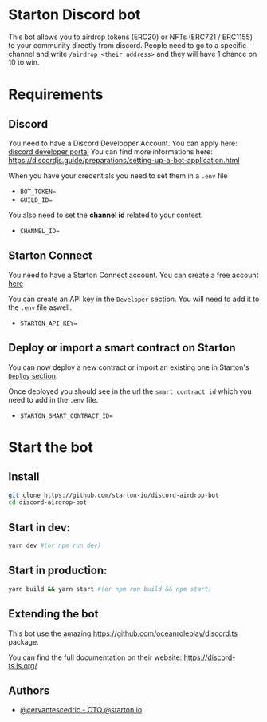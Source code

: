 
# Starton Discord bot

This bot allows you to airdrop tokens (ERC20) or NFTs (ERC721 / ERC1155) to your community directly from discord.
People need to go to a specific channel and write `/airdrop <their address>` and they will have 1 chance on 10 to win.

# Requirements
## Discord
You need to have a Discord Developper Account.
You can apply here: [discord developer portal](https://discord.com/developers/)
You can find more informations here: https://discordjs.guide/preparations/setting-up-a-bot-application.html

When you have your credentials you need to set them in a `.env` file

- `BOT_TOKEN=`
- `GUILD_ID=`


You also need to set the **channel id** related to your contest.

- `CHANNEL_ID=`

## Starton Connect
You need to have a Starton Connect account.
You can create a free account [here](https://connect.starton.io)

You can create an API key in the `Developer` section.
You will need to add it to the `.env` file aswell.

- `STARTON_API_KEY=`

## Deploy or import a smart contract on Starton

You can now deploy a new contract or import an existing one in Starton's [`Deploy` section](https://connect.starton.io/deploy).

Once deployed you should see in the url the `smart contract id` which you need to add in the `.env` file.

- `STARTON_SMART_CONTRACT_ID=`

# Start the bot
## Install

```bash
git clone https://github.com/starton-io/discord-airdrop-bot
cd discord-airdrop-bot
```

## Start in dev:
```bash
yarn dev #(or npm run dev)
```

## Start in production:
```bash
yarn build && yarn start #(or npm run build && npm start)
```

## Extending the bot
This bot use the amazing https://github.com/oceanroleplay/discord.ts package.

You can find the full documentation on their website: https://discord-ts.js.org/

## Authors

- [@cervantescedric - CTO @starton.io](https://linkedin.com/in/cedriccervantes/)

